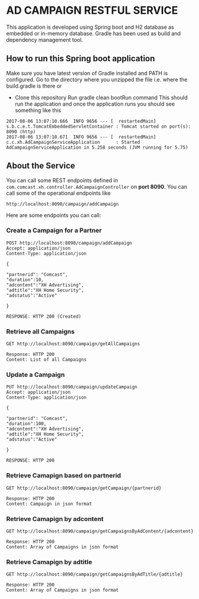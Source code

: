 # AD CAMPAIGN RESTFUL SERVICE

This application is developed using Spring boot and H2 database as embedded or in-memory database. Gradle has been used as build and dependency management tool.

## How to run this Spring boot application

Make sure you have latest version of Gradle installed and PATH is configured.
Go to the directory where you unzipped the file i.e. where the build.gradle is there
or
* Clone this repository
Run gradle clean bootRun command
This should run the application and once the application runs you should see something like this
```
2017-08-06 13:07:10.666  INFO 9656 --- [  restartedMain] s.b.c.e.t.TomcatEmbeddedServletContainer : Tomcat started on port(s): 8090 (http)
2017-08-06 13:07:10.671  INFO 9656 --- [  restartedMain] c.c.xh.AdCampaignServiceApplication      : Started AdCampaignServiceApplication in 5.258 seconds (JVM running for 5.75)
```

## About the Service

You can call some REST endpoints defined in ```com.comcast.xh.controller.AdCampaignController``` on **port 8090**.
You can call some of the operational endpoints like
```
http://localhost:8090/campaign/addCampaign
```

Here are some endpoints you can call:

### Create a Campaign for a Partner

```
POST http://localhost:8090/campaign/addCampaign
Accept: application/json
Content-Type: application/json

{

"partnerid": "Comcast",
"duration":10,
"adcontent":"XH Advertising",
"adtitle":"XH Home Security",
"adstatus":"Active"

}

RESPONSE: HTTP 200 (Created)
```
### Retrieve all Campaigns

```
GET http://localhost:8090/campaign/getAllCampaigns

Response: HTTP 200
Content: List of all Campaigns
```

### Update a Campaign

```
PUT http://localhost:8090/campaign/updateCampaign
Accept: application/json
Content-Type: application/json

{

"partnerid": "Comcast",
"duration":100,
"adcontent":"XH Advertising",
"adtitle":"XH Home Security",
"adstatus":"Active"

}

RESPONSE: HTTP 200
```

### Retrieve Camapign based on partnerid

```
GET http://localhost:8090/campaign/getCampaign/{partnerid}

Response: HTTP 200
Content: Campaign in json format
```
### Retrieve Camapign by adcontent

```
GET http://localhost:8090/campaign/getCampaignsByAdContent/{adcontent}

Response: HTTP 200
Content: Array of Campaigns in json format
```

### Retrieve Camapign by adtitle

```
GET http://localhost:8090/campaign/getCampaignsByAdTitle/{adtitle}

Response: HTTP 200
Content: Array of Campaigns in json format
```